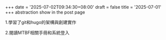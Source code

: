 +++
date = '2025-07-02T09:34:30+08:00'
draft = false
title = '2025-07-01'
+++
abstraction show in the post page
<!--more-->

1.學習了git和hugo的架構與創建實作

2.閱讀MTBF相關手冊和系統登入